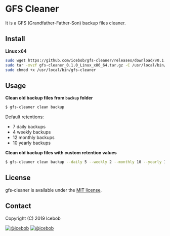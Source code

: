# GFS Cleaner
It is a GFS (Grandfather-Father-Son) backup files cleaner.

## Install

**Linux x64**
```bash
sudo wget https://github.com/icebob/gfs-cleaner/releases/download/v0.1.0/gfs-cleaner_0.1.0_Linux_x86_64.tar.gz
sudo tar -xvzf gfs-cleaner_0.1.0_Linux_x86_64.tar.gz -C /usr/local/bin/ gfs-cleaner
sudo chmod +x /usr/local/bin/gfs-cleaner
```

## Usage

**Clean old backup files from `backup` folder**
```bash
$ gfs-cleaner clean backup
```
Default retentions:   
- 7 daily backups
- 4 weekly backups
- 12 monthly backups
- 10 yearly backups

**Clean old backup files with custom retention values**
```bash
$ gfs-cleaner clean backup --daily 5 --weekly 2 --monthly 10 --yearly 10
```

## License
gfs-cleaner is available under the [MIT license](https://tldrlegal.com/license/mit-license).

## Contact

Copyright (C) 2019 Icebob

[![@icebob](https://img.shields.io/badge/github-icebob-green.svg)](https://github.com/icebob) [![@icebob](https://img.shields.io/badge/twitter-Icebobcsi-blue.svg)](https://twitter.com/Icebobcsi)
